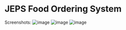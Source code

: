 # JEPS Food Ordering System

Screenshots:
![image](https://user-images.githubusercontent.com/86581908/188305743-f4279557-f6ce-4eb1-9e61-2739a0db2bcf.png)
![image](https://user-images.githubusercontent.com/86581908/188305928-e674fda6-64cc-443b-93f3-a505e0fdeb6b.png)
![image](https://user-images.githubusercontent.com/86581908/188305951-a892ef6f-6ca6-462d-a05b-666aa18c93ad.png)
